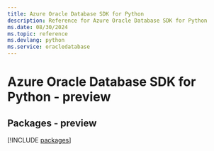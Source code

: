 ```yaml
---
title: Azure Oracle Database SDK for Python
description: Reference for Azure Oracle Database SDK for Python
ms.date: 08/30/2024
ms.topic: reference
ms.devlang: python
ms.service: oracledatabase
---
```

# Azure Oracle Database SDK for Python - preview
## Packages - preview
[!INCLUDE [packages](oracle-database-index.md)]